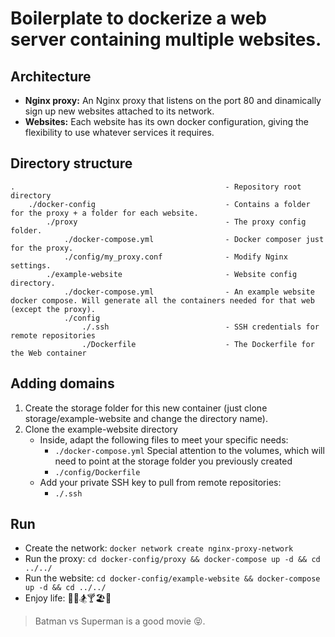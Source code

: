 # Boilerplate to dockerize a web server containing multiple websites.

## Architecture
- **Nginx proxy:** An Nginx proxy that listens on the port 80 and dinamically sign up new websites attached to its network.
- **Websites:** Each website has its own docker configuration, giving the flexibility to use whatever services it requires.

## Directory structure
```
.                                               - Repository root directory
    ./docker-config                             - Contains a folder for the proxy + a folder for each website.
        ./proxy                                 - The proxy config folder.
            ./docker-compose.yml                - Docker composer just for the proxy.
            ./config/my_proxy.conf              - Modify Nginx settings.
        ./example-website                       - Website config directory.
            ./docker-compose.yml                - An example website docker compose. Will generate all the containers needed for that web (except the proxy).
            ./config                            
                ./.ssh                          - SSH credentials for remote repositories
                ./Dockerfile                    - The Dockerfile for the Web container
```
## Adding domains

1. Create the storage folder for this new container (just clone storage/example-website and change the directory name).
2. Clone the example-website directory
    - Inside, adapt the following files to meet your specific needs:
        - `./docker-compose.yml`    Special attention to the volumes, which will need to point at the storage folder you previously created
        - `./config/Dockerfile`
    - Add your private SSH key to pull from remote repositories:
        - `./.ssh`

## Run

- Create the network: `docker network create nginx-proxy-network`
- Run the proxy: `cd docker-config/proxy && docker-compose up -d && cd ../../`
- Run the website: `cd docker-config/example-website && docker-compose up -d && cd ../../`
- Enjoy life: 🎈🍻🏂🍸🏖🎉


> Batman vs Superman is a good movie 😝.